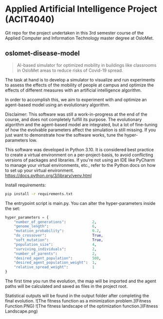 # Applied Artificial Intelligence Project (ACIT4040)
Git repo for the project undertaken in this 3rd semester course of the Applied Computer and Information Technology master degree at OsloMet.
## oslomet-disease-model
> AI-based simulator for optimized mobility in buildings like classrooms in OsloMet areas to reduce risks of Covid-19 spread.

The task at hand is to develop a simulator to visualize and run experiments to assess the effects of the mobility of people at campus and optimize the effects of different measures with an artificial intelligence algorithm.

In order to accomplish this, we aim to experiment with and optimize an agent-based model using an evolutionary algorithm.

Disclaimer: This software was still a work-in-progress at the end of the course, and does not completely fulfill its purpose.
The evolutionary algorithm and the agent-based model are integrated, but a lot of fine-tuning of how the evolvable parameters affect the simulation is still missing.
If you just want to demonstrate how the software works, tune the hyper-parameters low.

This software was developed in Python 3.10. It is considered best practice to create a virtual environment on a per-project-basis, to avoid conflicting versions of packages and libraries. If you're not using an IDE like PyCharm to manage your virtual environments, etc., refer to the Python docs on how to set up your virtual environment.
https://docs.python.org/3/library/venv.html

Install requirements:
```bash
pip install -r requirements.txt
```

The entrypoint script is main.py. You can alter the hyper-parameters inside the set:
```py
hyper_parameters = {
    "number_of_generations":            2,
    "genome_length":                    6,
    "mutation_probability":             0.2,
    "do_crossover":                     True,
    "soft_mutation":                    True,
    "population_size":                  4,
    "surviving_individuals":            2,
    "number_of_parents":                2,
    "desired_agent_population":         500,
    "desired_agent_population_weight":  1,
    "relative_spread_weight":           1
}
```

The first time you run the evolution, the map will be imported and the agent paths will be calculated and saved as files in the project root.

Statistical outputs will be found in the output folder after completing the final evolution.
![The fitness function as a minimization problem.](Fitness Function.PNG)
![The fitness landscape of the optimization function.](Fitness Landscape.png)
